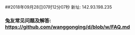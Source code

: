 ##2018年09月28日07时12分07秒 新址: 142.93.198.235
### 兔友常见问题及解答: https://github.com/wanggonging/d/blob/w/FAQ.md
